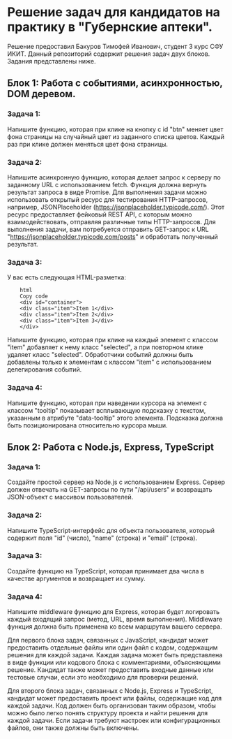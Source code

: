 # Решение задач для кандидатов на практику в "Губернские аптеки".
Решение предоставил Бакуров Тимофей Иванович, студент 3 курс СФУ ИКИТ.
Данный репозиторий содержит решения задач двух блоков. Задания представлены ниже.

## Блок 1: Работа с событиями, асинхронностью, DOM деревом.

### Задача 1:
Напишите функцию, которая при клике на кнопку с id "btn" меняет цвет фона страницы на случайный цвет из заданного списка цветов. Каждый раз при клике должен меняться цвет фона страницы.

### Задача 2:
Напишите асинхронную функцию, которая делает запрос к серверу по заданному URL с использованием fetch. Функция должна вернуть результат запроса в виде Promise.
Для выполнения задачи можно использовать открытый ресурс для тестирования HTTP-запросов, например, JSONPlaceholder (https://jsonplaceholder.typicode.com/). Этот ресурс предоставляет фейковый REST API, с которым можно взаимодействовать, отправляя различные типы HTTP-запросов.
Для выполнения задачи, вам потребуется отправить GET-запрос к URL "https://jsonplaceholder.typicode.com/posts" и обработать полученный результат.

### Задача 3:
У вас есть следующая HTML-разметка:

```
    html
    Copy code
    <div id="container">
    <div class="item">Item 1</div>
    <div class="item">Item 2</div>
    <div class="item">Item 3</div>
    </div>
```
Напишите функцию, которая при клике на каждый элемент с классом "item" добавляет к нему класс "selected", а при повторном клике удаляет класс "selected". Обработчики событий должны быть добавлены только к элементам с классом "item" с использованием делегирования событий.

### Задача 4:
Напишите функцию, которая при наведении курсора на элемент с классом "tooltip" показывает всплывающую подсказку с текстом, указанным в атрибуте "data-tooltip" этого элемента. Подсказка должна быть позиционирована относительно курсора мыши.

## Блок 2: Работа с Node.js, Express, TypeScript

### Задача 1:
Создайте простой сервер на Node.js с использованием Express. Сервер должен отвечать на GET-запросы по пути "/api/users" и возвращать JSON-объект с массивом пользователей.

### Задача 2:
Напишите TypeScript-интерфейс для объекта пользователя, который содержит поля "id" (число), "name" (строка) и "email" (строка).

### Задача 3:
Создайте функцию на TypeScript, которая принимает два числа в качестве аргументов и возвращает их сумму.

### Задача 4:
Напишите middleware функцию для Express, которая будет логировать каждый входящий запрос (метод, URL, время выполнения). Middleware функция должна быть применена ко всем маршрутам вашего сервера.

Для первого блока задач, связанных с JavaScript, кандидат может предоставить отдельные файлы или один файл с кодом, содержащим решения для каждой задачи. Каждая задача может быть представлена в виде функции или кодового блока с комментариями, объясняющими решение. Кандидат также может предоставить входные данные или тестовые случаи, если это необходимо для проверки решений.

Для второго блока задач, связанных с Node.js, Express и TypeScript, кандидат может предоставить проект или файлы, содержащие код для каждой задачи. Код должен быть организован таким образом, чтобы можно было легко понять структуру проекта и найти решения для каждой задачи. Если задачи требуют настроек или конфигурационных файлов, они также должны быть включены.
